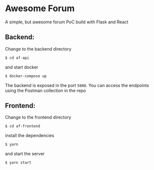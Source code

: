 # Awesome Forum
A simple, but awesome forum PoC build with Flask and React

## Backend:

Change to the backend directory

```bash
$ cd af-api
```

and start docker

```bash
$ docker-compose up
```

The backend is exposed in the port `5000`. You can access the endpoints using the Postman collection in the repo

## Frontend:

Change to the frontend directory

```bash
$ cd af-frontend
```

install the dependencies

```bash
$ yarn
```

and start the server

```bash
$ yarn start
```
